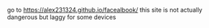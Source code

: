 go to  https://alex231324.github.io/facealbook/
this site is not actually dangerous but laggy for some devices
